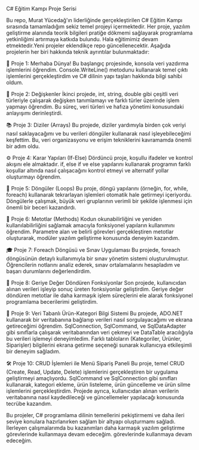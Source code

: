 C# Eğitim Kampı Proje Serisi

Bu repo, Murat Yücedağ'ın liderliğinde gerçekleştirilen C# Eğitim Kampı sırasında tamamladığım sekiz temel projeyi içermektedir. Her proje, yazılım geliştirme alanında teorik bilgileri pratiğe dökmemi sağlayarak programlama yetkinliğimi artırmaya katkıda bulundu. Hala eğitimimiz devam etmektedir.Yeni projeler eklendikçe repo güncellenecektir. Aşağıda projelerin her biri hakkında teknik ayrıntılar bulunmaktadır:

👋 Proje 1: Merhaba Dünya!
Bu başlangıç projesinde, konsola veri yazdırma işlemlerini öğrendim. Console.WriteLine() metodunu kullanarak temel çıktı işlemlerini gerçekleştirdim ve C# dilinin yapı taşları hakkında bilgi sahibi oldum.

📝 Proje 2: Değişkenler
İkinci projede, int, string, double gibi çeşitli veri türleriyle çalışarak değişken tanımlamayı ve farklı türler üzerinde işlem yapmayı öğrendim. Bu süreç, veri türleri ve hafıza yönetimi konusundaki anlayışımı derinleştirdi.

📚 Proje 3: Diziler (Arrays)
Bu projede, diziler yardımıyla birden çok veriyi nasıl saklayacağımı ve bu verileri döngüler kullanarak nasıl işleyebileceğimi keşfettim. Bu, veri organizasyonu ve erişim tekniklerini kavramamda önemli bir adım oldu.

⚙️ Proje 4: Karar Yapıları (If-Else)
Dördüncü proje, koşullu ifadeler ve kontrol akışını ele almaktadır. if, else if ve else yapılarını kullanarak programın farklı koşullar altında nasıl çalışacağını kontrol etmeyi ve alternatif yollar oluşturmayı öğrendim.

🔄 Proje 5: Döngüler (Loops)
Bu proje, döngü yapılarını (örneğin, for, while, foreach) kullanarak tekrarlayan işlemleri otomatik hale getirmeyi içeriyordu. Döngülerle çalışmak, büyük veri gruplarının verimli bir şekilde işlenmesi için önemli bir beceri kazandırdı.

🔧 Proje 6: Metotlar (Methods)
Kodun okunabilirliğini ve yeniden kullanılabilirliğini sağlamak amacıyla fonksiyonel yapıların kullanımını öğrendim. Parametre alan ve belirli görevleri gerçekleştiren metotlar oluşturarak, modüler yazılım geliştirme konusunda deneyim kazandım.

🎓 Proje 7: Foreach Döngüsü ve Sınav Uygulaması
Bu projede, foreach döngüsünün detaylı kullanımıyla bir sınav yönetim sistemi oluşturulmuştur. Öğrencilerin notlarını analiz ederek, sınav ortalamalarını hesapladım ve başarı durumlarını değerlendirdim.

🏅 Proje 8: Geriye Değer Döndüren Fonksiyonlar
Son projede, kullanıcıdan alınan verileri işleyip sonuç üreten fonksiyonlar geliştirdim. Geriye değer döndüren metotlar ile daha karmaşık işlem süreçlerini ele alarak fonksiyonel programlama becerilerimi geliştirdim.

🏢 Proje 9: Veri Tabanlı Ürün-Kategori Bilgi Sistemi
Bu projede, ADO.NET kullanarak bir veritabanına bağlanıp verileri nasıl sorgulayacağımı ve ekrana getireceğimi öğrendim. SqlConnection, SqlCommand, ve SqlDataAdapter gibi sınıflarla çalışarak veritabanından veri çekmeyi ve DataTable aracılığıyla bu verileri işlemeyi deneyimledim. Farklı tabloların (Kategoriler, Ürünler, Siparişler) bilgilerini ekrana getirme seçeneği sunarak kullanıcıya etkileşimli bir deneyim sağladım.

🛠️ Proje 10: CRUD İşlemleri ile Menü Sipariş Paneli
Bu proje, temel CRUD (Create, Read, Update, Delete) işlemlerini gerçekleştiren bir uygulama geliştirmeyi amaçlıyordu. SqlCommand ve SqlConnection gibi sınıfları kullanarak, kategori ekleme, ürün listeleme, ürün güncelleme ve ürün silme işlemlerini gerçekleştirdim. Projede ayrıca, kullanıcıdan alınan verilerin veritabanına nasıl kaydedileceği ve güncellemeler yapılacağı konusunda tecrübe kazandım.

Bu projeler, C# programlama dilinin temellerini pekiştirmemi ve daha ileri seviye konulara hazırlanırken sağlam bir altyapı oluşturmamı sağladı. İlerleyen çalışmalarımda bu kazanımları daha karmaşık yazılım geliştirme görevlerinde kullanmaya devam edeceğim. görevlerinde kullanmaya devam edeceğim.
